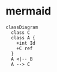 # mermaid
``` mermaid 
classDiagram
  class C 
  class A {
    +int Id
    +C ref
  }
  A <|-- B
  A --> C
```
